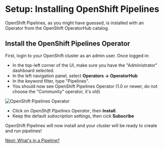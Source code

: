 # Setup: Installing OpenShift Pipelines

OpenShift Pipelines, as you might have guessed, is installed with an Operator from the OpenShift OperatorHub catalog.

## Install the OpenShift Pipelines Operator

First, login to your OpenShift cluster as an admin user.  Once logged in:
* In the top-left corner of the UI, make sure you have the "Administrator" dashboard selected.
* In the left navigation panel, select **Operators -> OperatorHub**
* In the keyword filter, type "Pipelines".
* You should now see OpenShift Pipelines Operator (1.0 or newer, do not choose the "Community" operator, it's old)

![OpenShift Pipelines Operator](images/openshift-pipelines-operator.png)

* Click on *OpenShift Pipelines Operator*, then **Install**.
* Keep the default *subscription* settings, then cick **Subscribe**

OpenShift Pipelines will now install and your cluster will be ready to create and run pipelines!

[Next: What's in a Pipeline?](02-pipeline-intro.md)

